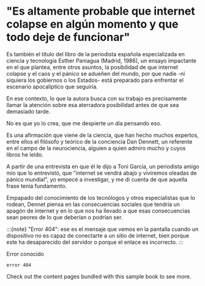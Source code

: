 # "Es altamente probable que internet colapse en algún momento y que todo deje de funcionar"

Es también el título del libro de la periodista española especializada en ciencia y tecnología Esther Paniagua (Madrid, 1986), un ensayo impactante en el que plantea, entre otros asuntos, la posibilidad de que internet colapse y el caos y el pánico se adueñen del mundo, por que nadie -ni siquiera los gobiernos o los Estados- está preparado para enfrentar el escenario apocalíptico que seguiría.

En ese contexto, lo que la autora busca con su trabajo es precisamente llamar la atención sobre esa aterradora posibilidad antes de que sea demasiado tarde.

No es que yo lo crea, que me despierte un día pensando eso.

Es una afirmación que viene de la ciencia, que han hecho muchos expertos, entre ellos el filósofo y teórico de la conciencia Dan Dennett, un referente en el campo de la neurociencia, alguien a quien admiro mucho y cuyos libros he leído.

A partir de una entrevista en que él le dijo a Toni García, un periodista amigo mío que lo entrevistó, que "internet se vendrá abajo y viviremos oleadas de pánico mundial", yo empecé a investigar, y me di cuenta de que aquella frase tenía fundamento.

Empapado del conocimiento de los tecnólogos y otros especialistas que lo rodean, Dennet piensa en las consecuencias sociales que tendría un apagón de internet y en lo que nos ha llevado a que esas consecuencias sean peores de lo que deberían o podrían ser.

:::{note}
"Error 404": ese es el mensaje que vemos en la pantalla cuando un dispositivo no es capaz de conectarte a un sitio de internet, bien porque este ha desaparecido del servidor o porque el enlace es incorrecto.
:::

Error conocido

```
error 404
```

Check out the content pages bundled with this sample book to see more.
